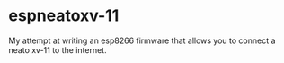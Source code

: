 # espneatoxv-11
My attempt at writing an esp8266 firmware that allows you to connect a neato xv-11 to the internet.
